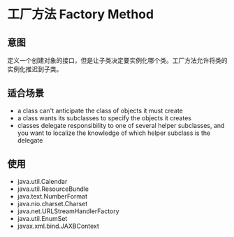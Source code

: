 # 工厂方法 Factory Method

## 意图

定义一个创建对象的接口，但是让子类决定要实例化哪个类。工厂方法允许将类的实例化推迟到子类。

## 适合场景

+ a class can't anticipate the class of objects it must create
+ a class wants its subclasses to specify the objects it creates
+ classes delegate responsibility to one of several helper subclasses, and you want to localize the knowledge of which helper subclass is the delegate

## 使用
+ java.util.Calendar
+ java.util.ResourceBundle
+ java.text.NumberFormat
+ java.nio.charset.Charset
+ java.net.URLStreamHandlerFactory
+ java.util.EnumSet
+ javax.xml.bind.JAXBContext